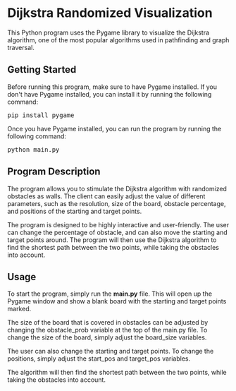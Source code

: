 # Dijkstra Randomized Visualization

This Python program uses the Pygame library to visualize the Dijkstra algorithm, one of the most popular algorithms used in pathfinding and graph traversal.

## Getting Started

Before running this program, make sure to have Pygame installed. If you don't have Pygame installed, you can install it by running the following command:

<pre>
pip install pygame
</pre>

Once you have Pygame installed, you can run the program by running the following command:

<pre>
python main.py
</pre>

## Program Description

The program allows you to stimulate the Dijkstra algorithm with randomized obstacles as walls. The client can easily adjust the value of different parameters, such as the resolution, size of the board, obstacle percentage, and positions of the starting and target points.

The program is designed to be highly interactive and user-friendly. The user can change the percentage of obstacle, and can also move the starting and target points around. The program will then use the Dijkstra algorithm to find the shortest path between the two points, while taking the obstacles into account.

## Usage

To start the program, simply run the **main.py** file. This will open up the Pygame window and show a blank board with the starting and target points marked.

The size of the board that is covered in obstacles can be adjusted by changing the obstacle_prob variable at the top of the main.py file. To change the size of the board, simply adjust the board_size variables.

The user can also change the starting and target points. To change the positions, simply adjust the start_pos and target_pos variables.

The algorithm will then find the shortest path between the two points, while taking the obstacles into account.
